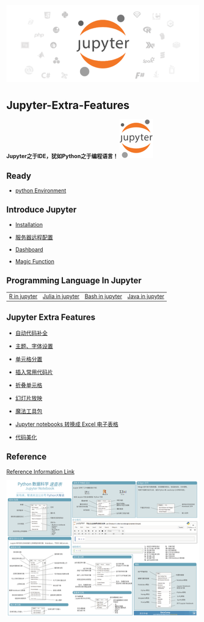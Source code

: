 ![](https://github.com/Hourout/Jupyter-Extra-Features/blob/master/image/jupyter_logo1.png)

# Jupyter-Extra-Features

#### Jupyter之于IDE，犹如Python之于编程语言！ ![](https://github.com/Hourout/Jupyter-Extra-Features/blob/master/image/jupyter_logo.svg)

## Ready
- [python Environment](https://github.com/Hourout/Jupyter-Extra-Features/blob/master/ExtraFeatures/python.md)

## Introduce Jupyter

- [Installation](https://github.com/Hourout/Jupyter-Extra-Features/blob/master/ExtraFeatures/introduce.md)

- [服务器远程配置](https://github.com/Hourout/Jupyter-Extra-Features/blob/master/ExtraFeatures/fuwuqi.md)

- [Dashboard](https://github.com/Hourout/Jupyter-Extra-Features/blob/master/ExtraFeatures/dashboard.md)

- [Magic Function](https://github.com/Hourout/Jupyter-Extra-Features/blob/master/ExtraFeatures/magic.md)

## Programming Language In Jupyter

|  |  |  |  |
| --- | --- | --- | --- |
| [R in jupyter](https://github.com/Hourout/Jupyter-Extra-Features/blob/master/ExtraFeatures/R_in_Jupyter.md) | [Julia in jupyter](https://github.com/Hourout/Jupyter-Extra-Features/blob/master/ExtraFeatures/Julia_in_Jupyter.md) | [Bash in jupyter](https://github.com/Hourout/Jupyter-Extra-Features/blob/master/ExtraFeatures/Bash_in_Jupyter.md) | [Java in jupyter](https://github.com/Hourout/Jupyter-Extra-Features/blob/master/ExtraFeatures/Java_in_Jupyter.md) |

## Jupyter Extra Features

- [自动代码补全](https://github.com/Hourout/Jupyter-Extra-Features/blob/master/ExtraFeatures/%E8%87%AA%E5%8A%A8%E4%BB%A3%E7%A0%81%E8%A1%A5%E5%85%A8.md)

- [主题、字体设置](https://github.com/Hourout/Jupyter-Extra-Features/blob/master/ExtraFeatures/%E4%B8%BB%E9%A2%98%E5%AD%97%E4%BD%93%E8%AE%BE%E7%BD%AE.md)

- [单元格分置](https://github.com/Hourout/Jupyter-Extra-Features/blob/master/ExtraFeatures/Split_Cells_Notebook.md)

- [插入常用代码片](https://github.com/Hourout/Jupyter-Extra-Features/blob/master/ExtraFeatures/Snippets.md)

- [折叠单元格](https://github.com/Hourout/Jupyter-Extra-Features/blob/master/ExtraFeatures/Collapsible_Headings.md)

- [幻灯片放映](https://github.com/Hourout/Jupyter-Extra-Features/blob/master/ExtraFeatures/Slideshow.md)

- [魔法工具包](https://github.com/Hourout/Jupyter-Extra-Features/blob/master/ExtraFeatures/widgets.md)

- [Jupyter notebooks 转换成 Excel 电子表格](https://github.com/Hourout/Jupyter-Extra-Features/blob/master/ExtraFeatures/nb2xls.md)

- [代码美化](https://github.com/Hourout/Jupyter-Extra-Features/blob/master/ExtraFeatures/prettify.md)

## Reference

[Reference Information Link](https://github.com/Hourout/Jupyter-Extra-Features/blob/master/ExtraFeatures/reference.md)


![](https://github.com/Hourout/Jupyter-Extra-Features/blob/master/image/Python_Jupyter_Notebook.png)
